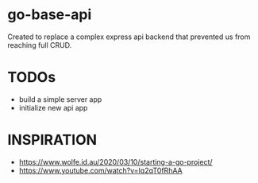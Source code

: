 # go-base-api

Created to replace a complex express api backend that prevented us from reaching full CRUD.


# TODOs
* build a simple server app
* initialize new api app


# INSPIRATION
* https://www.wolfe.id.au/2020/03/10/starting-a-go-project/
* https://www.youtube.com/watch?v=Iq2qT0fRhAA